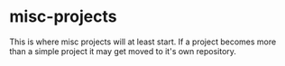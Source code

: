 # misc-projects
This is where misc projects will at least start. If a project becomes more than a simple project it may get moved to it's own repository.

